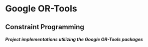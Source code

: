# Google OR-Tools
## Constraint Programming

_<h4>Project implementations utilizing the Google OR-Tools packages</h4>_